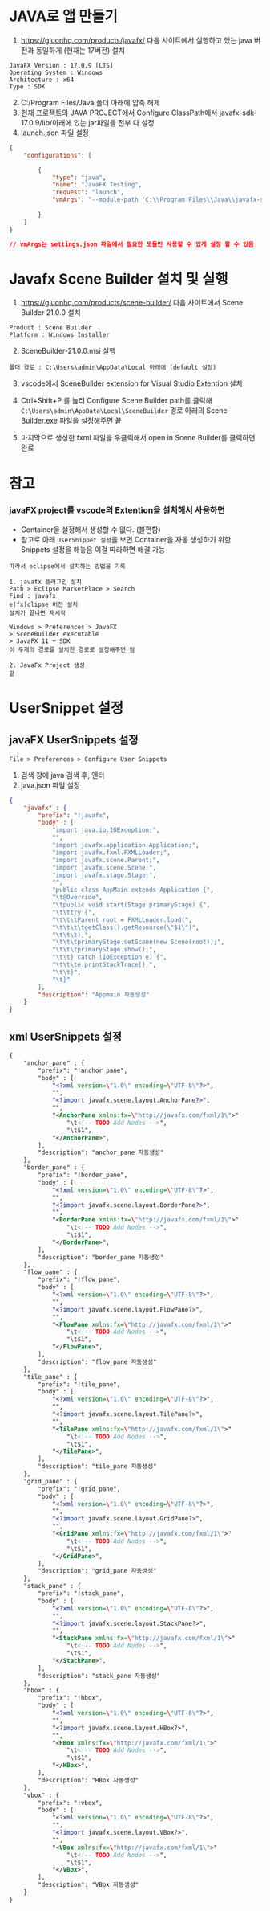 # JAVA로 앱 만들기

1. https://gluonhq.com/products/javafx/ 다음 사이트에서 실행하고 있는 java 버전과 동일하게 (현재는 17버전) 설치
```
JavaFX Version : 17.0.9 [LTS]
Operating System : Windows
Architecture : x64
Type : SDK
```
2. C:/Program Files/Java 폴더 아래에 압축 해제
3. 현재 프로젝트의 JAVA PROJECT에서 Configure ClassPath에서 javafx-sdk-17.0.9/lib/아래에 있는 jar파일을 전부 다 설정
4. launch.json 파일 설정
``` json
{
    "configurations": [

        {
            "type": "java",
            "name": "JavaFX Testing",
            "request": "launch",
            "vmArgs": "--module-path 'C:\\Program Files\\Java\\javafx-sdk-17.0.9\\lib' --add-modules javafx.controls,javafx.fxml"
            
        }
    ] 
}

// vmArgs는 settings.json 파일에서 필요한 모듈만 사용할 수 있게 설정 할 수 있음
```

# Javafx Scene Builder 설치 및 실행

1. https://gluonhq.com/products/scene-builder/ 다음 사이트에서 Scene Builder 21.0.0 설치
```
Product : Scene Builder
Platform : Windows Installer
```

2. SceneBuilder-21.0.0.msi 실행
```
폴더 경로 : C:\Users\admin\AppData\Local 아래에 (default 설정)
```

3. vscode에서 SceneBuilder extension for Visual Studio Extention 설치

4. Ctrl+Shift+P 를 눌러 Configure Scene Builder path를 클릭해 `C:\Users\admin\AppData\Local\SceneBuilder` 경로 아래의 Scene Builder.exe 파일을 설정해주면 끝

5. 마지막으로 생성한 fxml 파일을 우클릭해서 open in Scene Builder를 클릭하면 완료

# 참고

### javaFX project를 vscode의 Extention을 설치해서 사용하면
- Container을 설정해서 생성할 수 없다. (불편함)
- 참고로 아래 `UserSnippet 설정`을 보면 Container을 자동 생성하기 위한 Snippets 설정을 해놓음 이걸 따라하면 해결 가능
```
따라서 eclipse에서 설치하는 방법을 기록

1. javafx 플러그인 설치
Path > Eclipse MarketPlace > Search
Find : javafx
e(fx)clipse 버전 설치
설치가 끝나면 재시작

Windows > Preferences > JavaFX
> SceneBuilder executable
> JavaFX 11 + SDK
이 두개의 경로를 설치한 경로로 설정해주면 됨

2. JavaFx Project 생성
끝
```

# UserSnippet 설정 

## javaFX UserSnippets 설정
`File > Preferences > Configure User Snippets`
1. 검색 창에 java 검색 후, 엔터
2. java.json 파일 설정

``` json
{
	"javafx" : {
		"prefix": "!javafx",
		"body" : [
			"import java.io.IOException;",
			"",
			"import javafx.application.Application;",
			"import javafx.fxml.FXMLLoader;",
			"import javafx.scene.Parent;",
			"import javafx.scene.Scene;",
			"import javafx.stage.Stage;",
			"",
			"public class AppMain extends Application {",
			"\t@Override",
			"\tpublic void start(Stage primaryStage) {",
			"\t\ttry {",
			"\t\t\tParent root = FXMLLoader.load(",
			"\t\t\t\tgetClass().getResource(\"$1\")",
			"\t\t\t);",
			"\t\t\tprimaryStage.setScene(new Scene(root));",
			"\t\t\tprimaryStage.show();",
			"\t\t} catch (IOException e) {",
			"\t\t\te.printStackTrace();",
			"\t\t}",
			"\t}"
		],
		"description": "Appmain 자동생성"
	}
}
```

## xml UserSnippets 설정
``` xml
{
	"anchor_pane" : {
		"prefix": "!anchor_pane",
		"body" : [
			"<?xml version=\"1.0\" encoding=\"UTF-8\"?>",
			"",
			"<?import javafx.scene.layout.AnchorPane?>",
			"",
			"<AnchorPane xmlns:fx=\"http://javafx.com/fxml/1\">"
				"\t<!-- TODO Add Nodes -->",
				"\t$1",
			"</AnchorPane>",
		],
		"description": "anchor_pane 자동생성"
	},
	"border_pane" : {
		"prefix": "!border_pane",
		"body" : [
			"<?xml version=\"1.0\" encoding=\"UTF-8\"?>",
			"",
			"<?import javafx.scene.layout.BorderPane?>",
			"",
			"<BorderPane xmlns:fx=\"http://javafx.com/fxml/1\">"
				"\t<!-- TODO Add Nodes -->",
				"\t$1",
			"</BorderPane>",
		],
		"description": "border_pane 자동생성"
	},
	"flow_pane" : {
		"prefix": "!flow_pane",
		"body" : [
			"<?xml version=\"1.0\" encoding=\"UTF-8\"?>",
			"",
			"<?import javafx.scene.layout.FlowPane?>",
			"",
			"<FlowPane xmlns:fx=\"http://javafx.com/fxml/1\">"
				"\t<!-- TODO Add Nodes -->",
				"\t$1",
			"</FlowPane>",
		],
		"description": "flow_pane 자동생성"
	},
	"tile_pane" : {
		"prefix": "!tile_pane",
		"body" : [
			"<?xml version=\"1.0\" encoding=\"UTF-8\"?>",
			"",
			"<?import javafx.scene.layout.TilePane?>",
			"",
			"<TilePane xmlns:fx=\"http://javafx.com/fxml/1\">"
				"\t<!-- TODO Add Nodes -->",
				"\t$1",
			"</TilePane>",
		],
		"description": "tile_pane 자동생성"
	},
	"grid_pane" : {
		"prefix": "!grid_pane",
		"body" : [
			"<?xml version=\"1.0\" encoding=\"UTF-8\"?>",
			"",
			"<?import javafx.scene.layout.GridPane?>",
			"",
			"<GridPane xmlns:fx=\"http://javafx.com/fxml/1\">"
				"\t<!-- TODO Add Nodes -->",
				"\t$1",
			"</GridPane>",
		],
		"description": "grid_pane 자동생성"
	},
	"stack_pane" : {
		"prefix": "!stack_pane",
		"body" : [
			"<?xml version=\"1.0\" encoding=\"UTF-8\"?>",
			"",
			"<?import javafx.scene.layout.StackPane?>",
			"",
			"<StackPane xmlns:fx=\"http://javafx.com/fxml/1\">"
				"\t<!-- TODO Add Nodes -->",
				"\t$1",
			"</StackPane>",
		],
		"description": "stack_pane 자동생성"
	},
	"hbox" : {
		"prefix": "!hbox",
		"body" : [
			"<?xml version=\"1.0\" encoding=\"UTF-8\"?>",
			"",
			"<?import javafx.scene.layout.HBox?>",
			"",
			"<HBox xmlns:fx=\"http://javafx.com/fxml/1\">"
				"\t<!-- TODO Add Nodes -->",
				"\t$1",
			"</HBox>",
		],
		"description": "HBox 자동생성"
	},
	"vbox" : {
		"prefix": "!vbox",
		"body" : [
			"<?xml version=\"1.0\" encoding=\"UTF-8\"?>",
			"",
			"<?import javafx.scene.layout.VBox?>",
			"",
			"<VBox xmlns:fx=\"http://javafx.com/fxml/1\">"
				"\t<!-- TODO Add Nodes -->",
				"\t$1",
			"</VBox>",
		],
		"description": "VBox 자동생성"
	}
}
```
